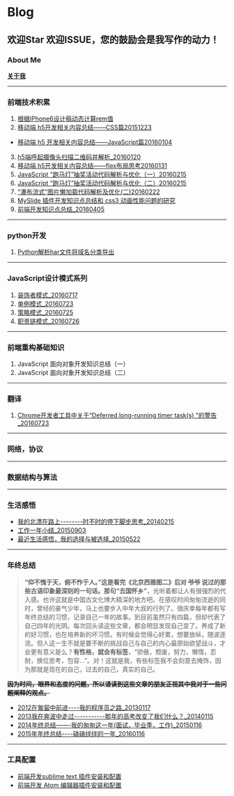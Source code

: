 # Blog

## **欢迎Star 欢迎ISSUE，您的鼓励会是我写作的动力！**


### **About Me**
**[关于我](https://github.com/zhiqiang21/blog/issues/14)**

----

### **前端技术积累**
1. [根据iPhone6设计稿动态计算rem值](https://github.com/zhiqiang21/blog/issues/1)
2. [移动端 h5开发相关内容总结——CSS篇20151223](https://github.com/zhiqiang21/blog/issues/2)
- [移动端 h5 开发相关内容总结——JavaScript篇20160104](https://github.com/zhiqiang21/blog/issues/3)
3. [h5端呼起摄像头扫描二维码并解析_20160120](https://github.com/zhiqiang21/blog/issues/4)
4. [移动端 h5开发相关内容总结——flex布局思考20160131](https://github.com/zhiqiang21/blog/issues/5)
5. [JavaScript “跑马灯”抽奖活动代码解析与优化（一）20160215](https://github.com/zhiqiang21/blog/issues/6)
6. [JavaScript “跑马灯”抽奖活动代码解析与优化（二）20160215](https://github.com/zhiqiang21/blog/issues/7)
7. [“瀑布流式”图片懒加载代码解析及优化(二)20160222](https://github.com/zhiqiang21/blog/issues/11)
8. [MySlide 插件开发知识点总结和 css3 动画性能问题的研究](https://github.com/zhiqiang21/blog/issues/12)
9. [前端开发知识点总结_20160405](https://github.com/zhiqiang21/blog/issues/13)

----

### **python开发**

1. [Python解析har文件将域名分类导出](https://github.com/zhiqiang21/blog/issues/16)

----

### **JavaScript设计模式系列**

1. [装饰者模式_20160717](https://github.com/zhiqiang21/blog/issues/17)
2. [单例模式_20160723](https://github.com/zhiqiang21/blog/issues/18)
3. [策略模式_20160725](https://github.com/zhiqiang21/blog/issues/20)
4. [职责链模式_20160726](https://github.com/zhiqiang21/blog/issues/21)


----

### **前端重构基础知识**
1. JavaScript 面向对象开发知识总结（一）
2. JavaScript 面向对象开发知识总结（二）

----

### **翻译**

1. [Chrome开发者工具中关于“Deferred long-running timer task(s) ”的警告_20160723](https://github.com/zhiqiang21/blog/issues/19)

----

### **网络，协议**

----

### **数据结构与算法**

----

### **生活感悟**
- [我的北漂在路上--------时不时的停下脚步思考_20140215](http://blog.csdn.net/yisuowushinian/article/details/19244625)
- [工作一年小结\_20150903](https://github.com/zhiqiang21/blog/issues/8)
- [最近生活感悟，我的选择与被选择_20150522](http://blog.csdn.net/yisuowushinian/article/details/45912683)


----

### **年终总结**

>**“仰不愧于天，俯不怍于人。”**这是看完《北京西雅图二》后对 ~~爷爷~~ 说过的那些古语印象最深刻的一句话。那句**“去国怀乡”**，光听着都让人有很强烈的代入感。也许这就是中国古文化博大精深的地方吧。在感叹时间匆匆流逝的同时，曾经的豪气少年，马上也要步入中年大叔的行列了。很庆幸每年都有写年终总结的习惯，记录自己一年的故事。到目前虽然只有四篇，但却代表了自己四年的光阴。每次回头读这些文章，都会明显发现自己变了。养成了新的好习惯，也在培养新的坏习惯。有时候会觉得心好累，想要放纵，随波逐流。但人这一生不就是要不断的挑战自己与自己的内心最原始欲望战斗，才会更有意义是么？**有性格，就会有标签**，“骄傲，颓废，努力，懒惰，忍耐，换位思考，包容...”。对！这就是我，有些标签我不会刻意去掩饰，因为那就是现在的自己，过去的自己，真实的自己。

~~**因为时间，眼界和态度的问题，所以请读到这些文章的朋友正视其中我对于一些问题阐释的观点。**~~


- [2012在匍匐中前进----我的程序员之路_20130117](http://blog.csdn.net/yisuowushinian/article/details/8515109)
- [2013我在奔波中走过-----------那年的高考改变了我们什么？_20140115](http://blog.csdn.net/yisuowushinian/article/details/17887667)
- [2014年终总结——-我的匆匆这一年(面试，毕业季，工作)_20150116](http://blog.csdn.net/yisuowushinian/article/details/43131761)
- [2015年年终总结----磕磕绊绊的一年_20160116](https://github.com/zhiqiang21/blog/issues/9)

----

### **工具配置**
- [前端开发sublime text 插件安装和配置](https://github.com/zhiqiang21/blog/issues/10)
- [前端开发 Atom 编辑器插件安装和配置](https://github.com/zhiqiang21/MyToolsConfig/issues/1)
